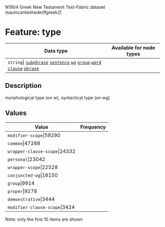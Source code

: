 <p>N1904 Greek New Testament Text-Fabric dataset (saulocantanhede/tfgreek2)</p>

<h1>Feature: type</h1>

<table>
<thead>
<tr>
  <th>Data type</th>
  <th>Available for node types</th>
</tr>
</thead>
<tbody>
<tr>
  <td><code>string</code>| <A HREF="featurebynodetype.md#subphrase"><code>subphrase</code></A> <A HREF="featurebynodetype.md#sentence"><code>sentence</code></A> <A HREF="featurebynodetype.md#wg"><code>wg</code></A> <A HREF="featurebynodetype.md#group"><code>group</code></A> <A HREF="featurebynodetype.md#word"><code>word</code></A> <A HREF="featurebynodetype.md#clause"><code>clause</code></A> <A HREF="featurebynodetype.md#phrase"><code>phrase</code></A></td>
</tr>
</tbody>
</table>

<h2>Description</h2>

<p>morphological type (on w), syntactical type (on wg)</p>

<h2>Values</h2>

<table>
<thead>
<tr>
  <th>Value</th>
  <th>Frequency</th>
</tr>
</thead>
<tbody>
<tr>
  <td><code>modifier-scope</code>|59290</td>
</tr>
<tr>
  <td><code>common</code>|47288</td>
</tr>
<tr>
  <td><code>wrapper-clause-scope</code>|24332</td>
</tr>
<tr>
  <td><code>personal</code>|23042</td>
</tr>
<tr>
  <td><code>wrapper-scope</code>|22528</td>
</tr>
<tr>
  <td><code>conjuncted-wg</code>|16150</td>
</tr>
<tr>
  <td><code>group</code>|9914</td>
</tr>
<tr>
  <td><code>proper</code>|9278</td>
</tr>
<tr>
  <td><code>demonstrative</code>|3444</td>
</tr>
<tr>
  <td><code>modifier-clause-scope</code>|3424</td>
</tr>
</tbody>
</table>

<p>Note: only the first 10 items are shown</p>
